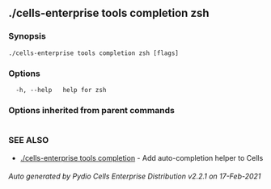 ## ./cells-enterprise tools completion zsh



### Synopsis



```
./cells-enterprise tools completion zsh [flags]
```

### Options

```
  -h, --help   help for zsh
```

### Options inherited from parent commands

```
```

### SEE ALSO

* [./cells-enterprise tools completion](./cells-enterprise-tools-completion)	 - Add auto-completion helper to Cells

###### Auto generated by Pydio Cells Enterprise Distribution v2.2.1 on 17-Feb-2021
